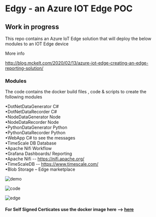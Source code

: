  

# Edgy - an Azure IOT Edge POC

## Work in progress

This repo contains an Azure IoT Edge solution that will deploy the below modules to an IOT Edge device

More info 

http://blog.mckelt.com/2020/02/13/azure-iot-edge-creating-an-edge-reporting-solution/
 
### Modules

The code contains the docker build files , code & scripts to create the following modules  

•DotNetDataGenerator     C#    
•DotNetDataRecorder      C#  
•NodeDataGenerator       Node          
•NodeDataRecorder        Node     
•PythonDataGenerator     Python     
•PythonDataRecorder      Python     
•WebApp                  C#  to see the messages      
•TimeScale DB            Database  
•Apache Nifi             Workflow      
•Grafana                 Dashboards/ Reporting    
•Apache Nifi  -- https://nifi.apache.org/  
•TimeScaleDB -- https://www.timescale.com/  
•Blob Storage – Edge marketplace  

![demo](https://user-images.githubusercontent.com/662868/75931447-f6bb9e00-5eaf-11ea-8586-bffd117a86cb.png)  

![code](https://user-images.githubusercontent.com/662868/75339444-81f2cd80-58cb-11ea-8c08-eb485e8b5e4b.png)  


![edge](https://user-images.githubusercontent.com/662868/74130071-2b736700-4c1c-11ea-938f-59df0adb6f27.png)  


####  For Self Signed Certicates use the docker image here --> [here](https://docs.microsoft.com/en-us/azure/iot-edge/tutorial-machine-learning-edge-05-configure-edge-device)
 